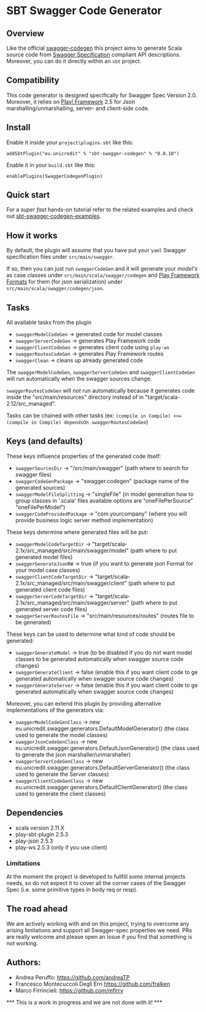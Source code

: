 # SBT Swagger Code Generator

## Overview

Like the official [swagger-codegen](https://github.com/swagger-api/swagger-codegen) this project aims to generate Scala source code from [Swagger Specification](https://github.com/swagger-api/swagger-spec) compliant API descriptions.
Moreover, you can do it directly within an `sbt` project.

## Compatibility

This code generator is designed specifically for Swagger Spec Version 2.0. Moreover, it relies on [Play! Framework](http://www.playframework.com/) 2.5 for Json marshalling/unmarshalling, server- and client-side code.

## Install

Enable it inside your `project\plugins.sbt` like this:

`addSbtPlugin("eu.unicredit" % "sbt-swagger-codegen" % "0.0.10")`

Enable it in your `build.sbt` like this:

`enablePlugins(SwaggerCodegenPlugin)`

## Quick start

For a *super fast* hands-on tutorial refer to the related examples and check out [sbt-swagger-codegen-examples](https://github.com/unicredit/sbt-swagger-codegen-examples).

## How it works

By default, the plugin will assume that you have put your `yaml` Swagger specification files under `src/main/swagger`.

If so, then you can just run `swaggerCodeGen` and it will generate your *model's* as case classes under `src/main/scala/swagger/codegen` and [Play Framework](www.playframework.com) [Formats](https://www.playframework.com/documentation/2.4.x/ScalaJsonCombinators#Format) for them (for json serialization) under `src/main/scala/swagger/codegen/json`.

## Tasks

All available tasks from the plugin

- `swaggerModelCodeGen`  -> generated code for model classes
- `swaggerServerCodeGen` -> generates Play Framework code
- `swaggerClientCodeGen` -> generates client code using `play-ws`
- `swaggerRoutesCodeGen` -> generates Play Framework routes
- `swaggerClean` -> cleans up already generated code

The `swaggerModelCodeGen`, `swaggerServerCodeGen` and `swaggerClientCodeGen` will run automatically when the swagger sources change.

`swaggerRoutesCodeGen` will _not_ run automatically because it generates code inside the "src/main/resources" directory instead of in "target/scala-2.12/src_managed".

Tasks can be chained with other tasks (ex: ```(compile in Compile) <<= (compile in Compile) dependsOn swaggerRoutesCodeGen```)

## Keys (and defaults)

These keys influence properties of the generated code itself:

- `swaggerSourcesDir` -> "/src/main/swagger" (path where to search for swagger files)
- `swaggerCodeGenPackage` -> "swagger.codegen" (package name of the generated sources)
- `swaggerModelFileSplitting` -> "singleFile" (in model generation how to group classes in '.scala' files available options are "oneFilePerSource" "oneFilePerModel")
- `swaggerCodeProvidedPackage` -> "com.yourcompany" (where you will provide business logic server method implementation)

These keys determine where generated files will be put:

- `swaggerModelCodeTargetDir` -> "target/scala-2.1x/src_managed/src/main/swagger/model" (path where to put generated model files)
- `swaggerGenerateJsonRW` -> true (if you want to generate json Format for your model case classes)
- `swaggerClientCodeTargetDir` -> "target/scala-2.1x/src_managed/src/main/swagger/client" (path where to put generated client code files)
- `swaggerServerCodeTargetDir` -> "target/scala-2.1x/src_managed/src/main/swagger/server" (path where to put generated server code files)
- `swaggerServerRoutesFile` -> "src/main/resources/routes" (routes file to be generated)

These keys can be used to determine what kind of code should be generated:

- `swaggerGenerateModel` -> true (to be disabled if you do not want model classes to be generated automatically when swagger source code changes)
- `swaggerGenerateClient` -> false (enable this if you want client code to ge generated automatically when swagger source code changes)
- `swaggerGenerateServer` -> false (enable this if you want client code to ge generated automatically when swagger source code changes)

Moreover, you can extend this plugin by providing alternative implementations of the generators via:

- `swaggerModelCodeGenClass` -> new eu.unicredit.swagger.generators.DefaultModelGenerator() (the class used to generate the model classes)
- `swaggerJsonCodeGenClass` -> new eu.unicredit.swagger.generators.DefaultJsonGenerator() (the class used to generate the json marshaller/unmarshaller)
- `swaggerServerCodeGenClass` -> new eu.unicredit.swagger.generators.DefaultServerGenerator() (the class used to generate the Server classes)
- `swaggerClientCodeGenClass` -> new eu.unicredit.swagger.generators.DefaultClientGenerator() (the class used to generate the client classes)

## Dependencies

- scala version 2.11.X
- play-sbt-plugin 2.5.3
- play-json 2.5.3
- play-ws 2.5.3 (only if you use client)

### Limitations

At the moment the project is developed to fullfill some internal projects needs, so do not expect it to cover all the corner cases of the Swagger Spec (i.e. some primitive types in body req or resp).

## The road ahead

We are actively working with and on this project, trying to overcome any arising limitations and support all Swagger-spec properties we need.
PRs are really welcome and please open an Issue if you find that something is not working.

## Authors:

* Andrea Peruffo: <https://github.com/andreaTP>
* Francesco Montecuccoli Degli Erri <https://github.com/fralken>
* Marco Firrincieli: <https://github.com/mfirry>

*** This is a work in progress and we are not done with it! ***
